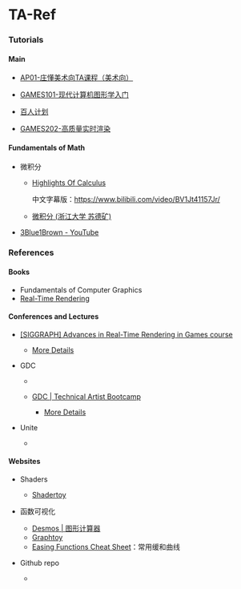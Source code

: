 # TA-Ref


### Tutorials

#### Main

- [AP01-庄懂美术向TA课程（美术向）](https://www.bilibili.com/video/BV1sE411g7N9)

- [GAMES101-现代计算机图形学入门](https://www.bilibili.com/video/BV1X7411F744/)
- [百人计划](https://www.bilibili.com/video/BV1L54y1s7xw/)
- [GAMES202-高质量实时渲染](https://www.bilibili.com/video/BV1YK4y1T7yY/)



#### Fundamentals of Math



- 微积分

  - [Highlights Of Calculus](https://ocw.mit.edu/courses/res-18-005-highlights-of-calculus-spring-2010/)

    中文字幕版：https://www.bilibili.com/video/BV1Jt41157Jr/

  - [微积分 (浙江大学 苏德矿)](https://www.bilibili.com/video/BV1Lt411r7NQ/)

- [3Blue1Brown - YouTube](https://www.youtube.com/@3blue1brown)







### References 



#### Books

- Fundamentals of Computer Graphics
- [Real-Time Rendering](https://www.realtimerendering.com/)







#### Conferences and Lectures

- [[SIGGRAPH] Advances in Real-Time Rendering in Games course](https://advances.realtimerendering.com/)

  - [More Details](details/sig-advance-course.md) 
  
- GDC

  - 
  
  - [GDC | Technical Artist Bootcamp](https://gdconf.com/tutorial/game-technical-art)
    - [More Details](details/technical-artist-bootcamp.md) 
  
- Unite

  - 
  





#### Websites

- Shaders
  - [Shadertoy](https://www.shadertoy.com/)
- 函数可视化
  - [Desmos | 图形计算器](https://www.desmos.com/calculator?lang=zh-CN)
  - [Graphtoy](https://graphtoy.com/)
  - [Easing Functions Cheat Sheet](https://easings.net/)：常用缓和曲线
  
- Github repo

  - 

